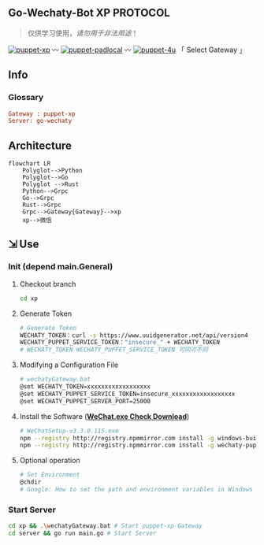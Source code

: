 ## Go-Wechaty-Bot XP PROTOCOL

> 仅供学习使用，*请勿用于非法用途*！

[1]: https://img.shields.io/badge/puppet-xp-blue
[2]: https://img.shields.io/badge/puppet-padlocal-blue
[3]: https://img.shields.io/badge/puppet-4u-blue
[5]: /xp#go-wechaty-bot-xp-protocol
[6]: /padlocal#go-wechaty-bot-padlcoal-protocol
[7]: /4u#go-wechaty-bot-4u-protocol

[![puppet-xp][1]][5] 〰️ [![puppet-padlocal][2]][6] 〰️ [![puppet-4u][3]][7] 「 Select Gateway 」

## Info

### Glossary

```ini
Gateway : puppet-xp
Server: go-wechaty
```

## Architecture

```mermaid
flowchart LR
    Polyglot-->Python
    Polyglot-->Go
    Polyglot -->Rust
    Python-->Grpc
    Go-->Grpc
    Rust-->Grpc
    Grpc-->Gateway{Gateway}-->xp
    xp-->微信
```

## ⇲ Use

### Init (depend main.General)

1. Checkout branch

   ```bash
   cd xp
   ```

2. Generate Token

   ```bash
   # Generate Token
   WECHATY_TOKEN：curl -s https://www.uuidgenerator.net/api/version4
   WECHATY_PUPPET_SERVICE_TOKEN："insecure_" + WECHATY_TOKEN
   # WECHATY_TOKEN WECHATY_PUPPET_SERVICE_TOKEN 可同可不同
   ```

3. Modifying a Configuration File

   ```bash
   # wechatyGateway.bat
   @set WECHATY_TOKEN=xxxxxxxxxxxxxxxxxx
   @set WECHATY_PUPPET_SERVICE_TOKEN=insecure_xxxxxxxxxxxxxxxxxx
   @set WECHATY_PUPPET_SERVER_PORT=25000
   ```

4. Install the Software ([**WeChat.exe Check Download**](https://github.com/wechaty/wechaty-puppet-xp/releases/download/v0.5/WeChatSetup-v3.3.0.115.exe))

   ```bash
   # WeChatSetup-v3.3.0.115.exe
   npm --registry http://registry.npmmirror.com install -g windows-build-tools
   npm --registry http://registry.npmmirror.com install -g wechaty-puppet-xp
   ```

5. Optional operation

   ```bash
   # Set Environment
   @chdir
   # Google: How to set the path and environment variables in Windows
   ```

### Start Server

```bash
cd xp && .\wechatyGateway.bat # Start puppet-xp Gateway
cd server && go run main.go # Start Server
```
